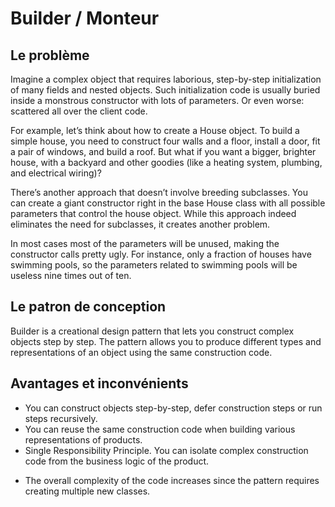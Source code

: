 # Builder / Monteur

## Le problème

Imagine a complex object that requires laborious, step-by-step initialization of many fields and nested objects. 
Such initialization code is usually buried inside a monstrous constructor with lots of parameters. Or even worse: scattered all over the client code.

For example, let’s think about how to create a House object. To build a simple house, you need to construct four walls and a floor, 
install a door, fit a pair of windows, and build a roof. But what if you want a bigger, brighter house, with a backyard and other goodies 
(like a heating system, plumbing, and electrical wiring)?

There’s another approach that doesn’t involve breeding subclasses. You can create a giant constructor right in the base House class with all possible parameters 
that control the house object. While this approach indeed eliminates the need for subclasses, it creates another problem.

In most cases most of the parameters will be unused, making the constructor calls pretty ugly. 
For instance, only a fraction of houses have swimming pools, so the parameters related to swimming pools will be useless nine times out of ten.

## Le patron de conception

Builder is a creational design pattern that lets you construct complex objects step by step. 
The pattern allows you to produce different types and representations of an object using the same construction code.


## Avantages et inconvénients

+ You can construct objects step-by-step, defer construction steps or run steps recursively.
+ You can reuse the same construction code when building various representations of products.
+ Single Responsibility Principle. You can isolate complex construction code from the business logic of the product.

- The overall complexity of the code increases since the pattern requires creating multiple new classes.

